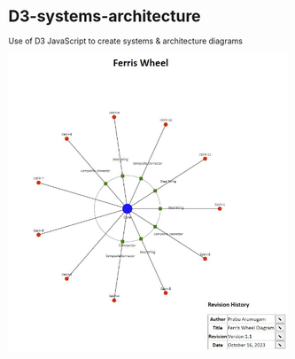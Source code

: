 # D3-systems-architecture
Use of D3 JavaScript to create systems &amp; architecture diagrams

![Ferris wheel image](ferris-wheel\ferris-wheel.jpg)

